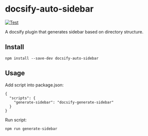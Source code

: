 # docsify-auto-sidebar
[![Test](https://github.com/MithunKarthick/docsify-generate-sidebar/actions/workflows/test.yml/badge.svg)](https://github.com/MithunKarthick/docsify-generate-sidebar/actions/workflows/test.yml)
<!-- [![Publish](https://github.com/MithunKarthick/docsify-generate-sidebar/actions/workflows/publish.yml/badge.svg)](https://github.com/MithunKarthick/docsify-generate-sidebar/actions/workflows/publish.yml) -->

A docsify plugin that generates sidebar based on directory structure.

## Install

```
npm install --save-dev docsify-auto-sidebar
```

## Usage

Add script into package.json:

```
{
  "scripts": {
    "generate-sidebar": "docsify-generate-sidebar"
  }
}
```

Run script:

```
npm run generate-sidebar
```
